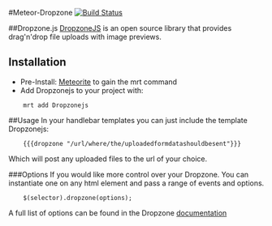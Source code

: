 #Meteor-Dropzone [![Build Status](https://travis-ci.org/devonbarrett/meteor-dropzone.png?branch=master)](https://travis-ci.org/devonbarrett/meteor-dropzone)

##Dropzone.js
[DropzoneJS](http://www.dropzonejs.com/) is an open source library that provides drag'n'drop file uploads with image previews.

## Installation
* Pre-Install: [Meteorite](https://github.com/oortcloud/meteorite) to gain the mrt command
* Add Dropzonejs to your project with:
```
    mrt add Dropzonejs
```

##Usage
In your handlebar templates you can just include the template Dropzonejs:

```
    {{{dropzone "/url/where/the/uploadedformdatashouldbesent"}}}
```
Which will post any uploaded files to the url of your choice.

###Options
If you would like more control over your Dropzone. You can instantiate one on any html element and pass a range of events and options.

```
    $(selector).dropzone(options);
```

A full list of options can be found in the Dropzone [documentation](http://www.dropzonejs.com/)

